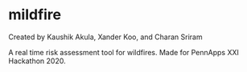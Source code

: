 # mildfire

Created by Kaushik Akula, Xander Koo, and Charan Sriram

A real time risk assessment tool for wildfires. Made for PennApps XXI Hackathon 2020.
